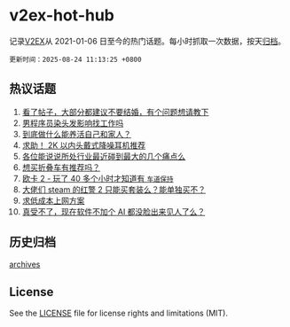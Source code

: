 # v2ex-hot-hub

 记录[V2EX](https://www.v2ex.com/)从 2021-01-06 日至今的热门话题。每小时抓取一次数据，按天[归档](archives)。

`更新时间：2025-08-24 11:13:25 +0800`

## 热议话题

1. [看了帖子，大部分都建议不要结婚，有个问题想请教下](https://www.v2ex.com/t/1154401)
1. [男程序员染头发影响找工作吗](https://www.v2ex.com/t/1154414)
1. [到底做什么能养活自己和家人？](https://www.v2ex.com/t/1154439)
1. [求助！ 2K 以内头戴式降噪耳机推荐](https://www.v2ex.com/t/1154409)
1. [各位能说说所处行业最近碰到最大的几个痛点么](https://www.v2ex.com/t/1154406)
1. [想买折叠车有推荐吗？](https://www.v2ex.com/t/1154402)
1. [欧卡 2 - 玩了 40 多个小时才知道有 `车道保持`](https://www.v2ex.com/t/1154398)
1. [大佬们 steam 的红警 2 只能买套装么？能单独买不？](https://www.v2ex.com/t/1154440)
1. [求低成本上网方案](https://www.v2ex.com/t/1154521)
1. [真受不了，现在软件不加个 AI 都没脸出来见人了么？](https://www.v2ex.com/t/1154407)

## 历史归档

[archives](archives)

## License

See the [LICENSE](LICENSE) file for license rights and limitations (MIT).
